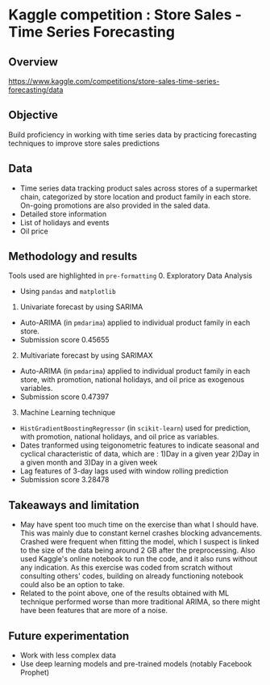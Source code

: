 # Kaggle competition : Store Sales - Time Series Forecasting



## Overview
https://www.kaggle.com/competitions/store-sales-time-series-forecasting/data


## Objective
Build proficiency in working with time series data by practicing forecasting techniques to improve store sales predictions


## Data
- Time series data tracking product sales across stores of a supermarket chain, categorized by store location and product family in each store. On-going promotions are also provided in the saled data.
- Detailed store information
- List of holidays and events
- Oil price


## Methodology and results
Tools used are highlighted in `pre-formatting`
0. Exploratory Data Analysis
-  Using `pandas` and `matplotlib`
1. Univariate forecast by using SARIMA
- Auto-ARIMA (in `pmdarima`) applied to individual product family in each store.
-  Submission score 0.45655
2. Multivariate forecast by using SARIMAX
- Auto-ARIMA (in `pmdarima`) applied to individual product family in each store, with promotion, national holidays, and oil price as exogenous variables.
- Submission score 0.47397
3. Machine Learning technique
- `HistGradientBoostingRegressor` (in `scikit-learn`) used for prediction, with promotion, national holidays, and oil price as variables.
- Dates tranformed using teigonometric features to indicate seasonal and cyclical characteristic of data, which are :
  1)Day in a given year
  2)Day in a given month and
  3)Day in a given week
- Lag features of 3-day lags used with window rolling prediction
- Submission score 3.28478


## Takeaways and limitation
- May have spent too much time on the exercise than what I should have. This was mainly due to constant kernel crashes blocking advancements. Crashed were frequent when fitting the model, which I suspect is linked to the size of the data being around 2 GB after the preprocessing. Also used Kaggle's online notebook to run the code, and it also runs without any indication. As this exercise was coded from scratch without consulting others' codes, building on already functioning notebook could also be an option to take.
- Related to the point above, one of the results obtained with ML technique performed worse than more traditional ARIMA, so there might have been features that are more of a noise.


## Future experimentation
- Work with less complex data
- Use deep learning models and pre-trained models (notably Facebook Prophet)
